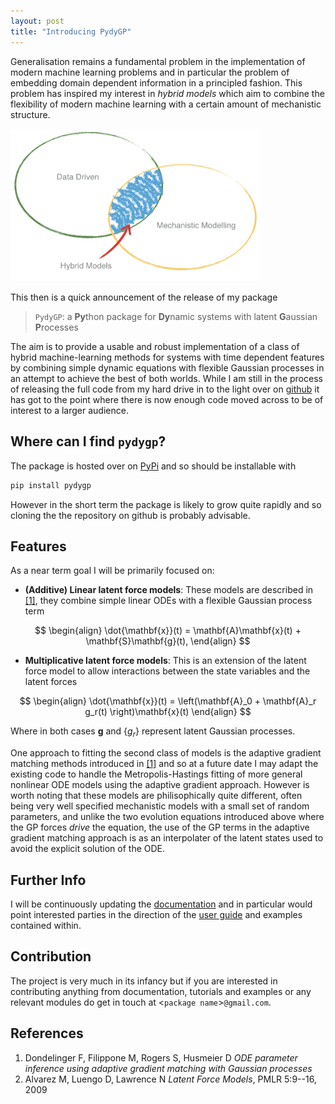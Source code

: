```yaml
---
layout: post
title: "Introducing PydyGP"
---
```


Generalisation remains a fundamental problem in the implementation of modern machine learning problems and in particular the problem of embedding domain dependent information in a principled fashion. This problem has inspired my interest in *hybrid models* which aim to combine the flexibility of modern machine learning with a certain amount of mechanistic structure.

<img src="/assets/hybridmodelling/hybridmodelling.png" class="center" width=400px />

This then is a quick announcement of the release of my package

> `PydyGP`: a **Py**thon package for **Dy**namic systems with
> latent **G**aussian **P**rocesses

The aim is to provide a usable and robust implementation of a class of hybrid machine-learning methods for systems with time dependent features by combining simple dynamic equations with flexible Gaussian processes in an attempt to achieve the best of both worlds. While I am still in the process of releasing the full code from my hard drive in to the light over on [github](https://github.com/danieljtait/pydygp) it has got to the point where there is now enough code moved across to be of interest to a larger audience.

## Where can I find `pydygp`?

The package is hosted over on [PyPi](https://pypi.org/project/pydygp/) and so should be installable with

```bash
pip install pydygp
```

However in the short term the package is likely to grow quite rapidly and so cloning the the repository on github is probably advisable.


## Features
As a near term goal I will be primarily focused on:

* **(Additive) Linear latent force models**: These models are described in <a href="#ref1">[1]</a>, they combine simple linear ODEs with a flexible Gaussian process term

$$
\begin{align}
  \dot{\mathbf{x}}(t) = \mathbf{A}\mathbf{x}(t) + \mathbf{S}\mathbf{g}(t),
\end{align}	
$$

* **Multiplicative latent force models**: This is an extension of the latent force model to allow interactions between the state variables and the latent forces

$$
\begin{align}
  \dot{\mathbf{x}}(t) = \left(\mathbf{A}_0 + \mathbf{A}_r g_r(t) \right)\mathbf{x}(t)
\end{align}	
$$

Where in both cases $\mathbf{g}$ and $\{ g_r \}$ represent latent Gaussian processes.

One approach to fitting the second class of models is the adaptive gradient matching methods introduced in <a href="#ref2">[1]</a> and so at a future date I may adapt the existing code to handle the Metropolis-Hastings fitting of more general nonlinear ODE models using the adaptive gradient approach. However is worth noting that these models are philisophically quite different, often being very well specified mechanistic models with a small set of random parameters, and unlike the two evolution equations introduced above where the GP forces *drive* the equation, the use of the GP terms in the adaptive gradient matching approach is as an interpolater of the latent states used to avoid the explicit solution of the ODE.

## Further Info
I will be continuously updating the [documentation](https://pydygp.readthedocs.io/en/latest/) and in particular would point interested parties in the direction of the [user guide](https://pydygp.readthedocs.io/en/latest/user/index.html) and examples contained within.

## Contribution
The project is very much in its infancy but if you are interested in contributing anything from documentation, tutorials and examples or any relevant modules do get in touch at <`package name`>`@gmail.com`.

## References

1. <a name="ref1"></a>Dondelinger F, Filippone M, Rogers S, Husmeier D *ODE parameter inference using adaptive gradient matching with Gaussian processes*
2. <a name="ref2"></a>Alvarez M, Luengo D, Lawrence N *Latent Force Models*, PMLR 5:9--16, 2009